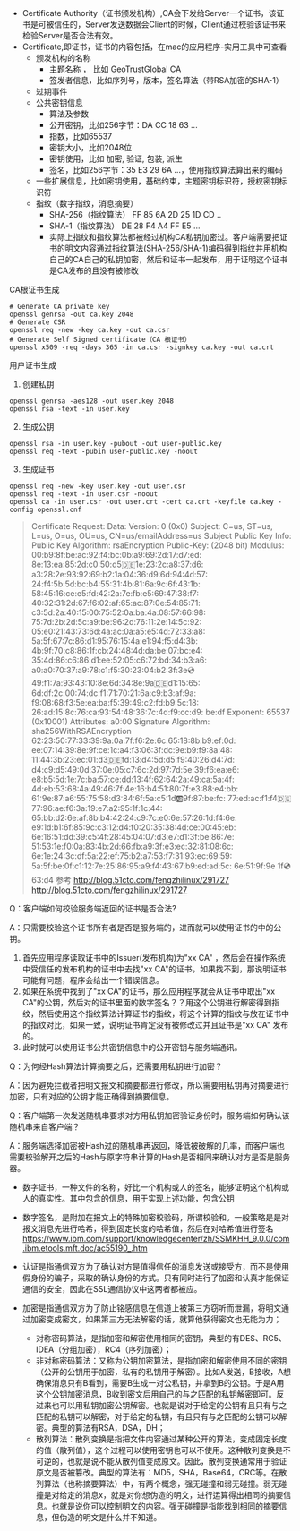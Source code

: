 * Certificate Authority（证书颁发机构）,CA会下发给Server一个证书，该证书是可被信任的，Server发送数据会Client的时候，Client通过校验该证书来检验Server是否合法有效。
* Certificate,即证书，证书的内容包括，在mac的应用程序-实用工具中可查看
    * 颁发机构的名称
        * 主题名称 ， 比如 GeoTrustGlobal CA
        * 签发者信息，比如序列号，版本，签名算法（带RSA加密的SHA-1）
    * 过期事件
    * 公共密钥信息
        * 算法及参数
        * 公开密钥，比如256字节：DA CC 18 63 ...
        * 指数，比如65537
        * 密钥大小，比如2048位
        * 密钥使用，比如 加密, 验证, 包装, 派生
        * 签名，比如256字节：35 E3 29 6A ...，使用指纹算法算出来的编码
    * 一些扩展信息，比如密钥使用，基础约束，主题密钥标识符，授权密钥标识符
    * 指纹（数字指纹，消息摘要）
        * SHA-256（指纹算法） FF 85 6A 2D 25 1D CD ..
        * SHA-1（指纹算法） DE 28 F4 A4 FF E5 ...
        * 实际上指纹和指纹算法都被经过机构CA私钥加密过。客户端需要把证书的明文内容通过指纹算法(SHA-256/SHA-1)编码得到指纹并用机构自己的CA自己的私钥加密，然后和证书一起发布，用于证明这个证书是CA发布的且没有被修改

CA根证书生成
```
# Generate CA private key
openssl genrsa -out ca.key 2048
# Generate CSR
openssl req -new -key ca.key -out ca.csr
# Generate Self Signed certificate（CA 根证书）
openssl x509 -req -days 365 -in ca.csr -signkey ca.key -out ca.crt
```
用户证书生成
1. 创建私钥
```
openssl genrsa -aes128 -out user.key 2048
openssl rsa -text -in user.key
```
2. 生成公钥
```
openssl rsa -in user.key -pubout -out user-public.key
openssl req -text -pubin user-public.key -noout
```
3. 生成证书
```
openssl req -new -key user.key -out user.csr
openssl req -text -in user.csr -noout
openssl ca -in user.csr -out user.crt -cert ca.crt -keyfile ca.key -config openssl.cnf
```
>Certificate Request:
     Data:
         Version: 0 (0x0)
         Subject: C=us, ST=us, L=us, O=us, OU=us, CN=us/emailAddress=us
         Subject Public Key Info:
             Public Key Algorithm: rsaEncryption
                 Public-Key: (2048 bit)
                 Modulus:
                     00:b9:8f:be:ac:92:f4:bc:0b:a9:69:2d:17:d7:ed:
                     8e:13:ea:85:2d:c0:50:d5:de:1e:23:2c:a8:37:d6:
                     a3:28:2e:93:92:69:b2:1a:04:36:d9:6d:94:4d:57:
                     24:f4:5b:5d:bc:b4:55:31:4b:81:6a:9c:6f:43:1b:
                     58:45:16:ce:e5:fd:42:2a:7e:fb:e5:69:47:38:f7:
                     40:32:31:2d:67:f6:02:af:65:ac:87:0e:54:85:71:
                     c3:5d:2a:40:15:00:75:52:0a:ba:4a:08:57:66:98:
                     75:7d:2b:2d:5c:a9:be:96:2d:76:11:2e:14:5c:92:
                     05:e0:21:43:73:6d:4a:ac:0a:a5:e5:4d:72:33:a8:
                     5a:5f:67:7c:86:d1:95:76:15:4a:e1:94:f5:d4:3b:
                     4b:9f:70:c8:86:1f:cb:24:48:4d:da:be:07:bc:e4:
                     35:4d:86:c6:86:d1:ee:52:05:c6:72:bd:34:b3:a6:
                     a0:a0:70:37:a9:78:c1:f5:30:23:04:b2:3f:3e:cd:
                     49:f1:7a:93:43:10:8e:6d:34:8e:9a:de:d1:15:65:
                     6d:df:2c:00:74:dc:f1:71:70:21:6a:c9:b3:af:9a:
                     f9:08:68:f3:5e:ea:ba:f5:39:49:c2:fd:b9:5c:18:
                     26:ad:15:8c:76:ca:93:54:48:36:7c:4d:f9:cc:d9:
                     be:df
                 Exponent: 65537 (0x10001)
         Attributes:
             a0:00
     Signature Algorithm: sha256WithRSAEncryption
          62:23:50:77:33:39:9a:0a:7f:f6:2e:6c:65:18:8b:b9:ef:0d:
          ee:07:14:39:8e:9f:ce:1c:a4:f3:06:3f:dc:9e:b9:f9:8a:48:
          11:44:3b:23:ec:01:d3:de:fd:13:d4:5d:d5:f9:40:26:d4:7d:
          d4:c9:d5:49:0d:37:0e:05:c7:6c:2d:97:7d:5e:39:f6:ea:e6:
          e8:b5:5d:1e:7c:ba:57:ce:dd:13:4f:62:64:2a:49:ca:5a:4f:
          4d:eb:53:68:4a:49:46:7f:4e:16:b4:51:80:7f:e3:88:e4:bb:
          61:9e:87:a6:55:75:58:d3:84:6f:5a:c5:1d:ab:9f:87:be:fc:
          77:ed:ac:f1:f4:de:77:96:ae:f6:3a:19:e7:a2:95:1f:1c:44:
          65:bb:d2:6e:af:8b:b4:42:24:c9:7c:e0:6e:57:26:1d:f4:6e:
          e9:1d:b1:6f:85:9c:c3:12:d4:f0:20:35:38:4d:ce:00:45:eb:
          6e:16:51:dd:39:c5:4f:28:45:04:07:d3:e7:d1:3f:be:86:7e:
          51:53:1e:f0:0a:83:4b:2d:66:fb:a9:3f:e3:ec:32:81:08:6c:
          6e:1e:24:3c:df:5a:22:ef:75:b2:a7:53:f7:31:93:ec:69:59:
          5a:5f:be:0f:c1:12:7e:25:86:95:a9:f4:43:67:b9:ed:ad:5c:
          6e:51:9f:9e
          1f:cd:63:d4
参考
http://blog.51cto.com/fengzhilinux/291727
http://blog.51cto.com/fengzhilinux/291727

Q：客户端如何校验服务端返回的证书是否合法?

A：只需要校验这个证书所有者是否是服务端的，进而就可以使用证书的中的公钥。
1. 首先应用程序读取证书中的Issuer(发布机构)为"xx CA" ，然后会在操作系统中受信任的发布机构的证书中去找"xx CA"的证书，如果找不到，那说明证书可能有问题，程序会给出一个错误信息。
2. 如果在系统中找到了"xx CA"的证书，那么应用程序就会从证书中取出"xx CA"的公钥，然后对的证书里面的数字签名？？用这个公钥进行解密得到指纹，然后使用这个指纹算法计算证书的指纹，将这个计算的指纹与放在证书中的指纹对比，如果一致，说明证书肯定没有被修改过并且证书是"xx CA" 发布的。
3. 此时就可以使用证书公共密钥信息中的公开密钥与服务端通讯。

Q：为何经Hash算法计算摘要之后，还需要用私钥进行加密？

A：因为避免拦截者把明文报文和摘要都进行修改，所以需要用私钥再对摘要进行加密，只有对应的公钥才能正确得到摘要信息。

Q：客户端第一次发送随机串要求对方用私钥加密验证身份时，服务端如何确认该随机串来自客户端？

A：服务端选择加密被Hash过的随机串再返回，降低被破解的几率，而客户端也需要校验解开之后的Hash与原字符串计算的Hash是否相同来确认对方是否是服务器。





* 数字证书，一种文件的名称，好比一个机构或人的签名，能够证明这个机构或人的真实性。其中包含的信息，用于实现上述功能，包含公钥

* 数字签名，是附加在报文上的特殊加密校验码，所谓校验和。一般策略是是对报文消息先进行哈希，得到固定长度的哈希值，然后在对哈希值进行签名
https://www.ibm.com/support/knowledgecenter/zh/SSMKHH_9.0.0/com.ibm.etools.mft.doc/ac55190_.htm


* 认证是指通信双方为了确认对方是值得信任的消息发送或接受方，而不是使用假身份的骗子，采取的确认身份的方式。只有同时进行了加密和认真才能保证通信的安全，因此在SSL通信协议中这两者都被应。

* 加密是指通信双方为了防止铭感信息在信道上被第三方窃听而泄漏，将明文通过加密变成密文，如果第三方无法解密的话，就算他获得密文也无能为力；
    * 对称密码算法，是指加密和解密使用相同的密钥，典型的有DES、RC5、IDEA（分组加密），RC4（序列加密）；
    * 非对称密码算法：又称为公钥加密算法，是指加密和解密使用不同的密钥（公开的公钥用于加密，私有的私钥用于解密）。比如A发送，B接收，A想确保消息只有B看到，需要B生成一对公私钥，并拿到B的公钥。于是A用这个公钥加密消息，B收到密文后用自己的与之匹配的私钥解密即可。反过来也可以用私钥加密公钥解密。也就是说对于给定的公钥有且只有与之匹配的私钥可以解密，对于给定的私钥，有且只有与之匹配的公钥可以解密。典型的算法有RSA，DSA，DH；
    * 散列算法：散列变换是指把文件内容通过某种公开的算法，变成固定长度的值（散列值），这个过程可以使用密钥也可以不使用。这种散列变换是不可逆的，也就是说不能从散列值变成原文。因此，散列变换通常用于验证原文是否被篡改。典型的算法有：MD5，SHA，Base64，CRC等。在散列算法（也称摘要算法）中，有两个概念，强无碰撞和弱无碰撞。弱无碰撞是对给定的消息x，就是对你想伪造的明文，进行运算得出相同的摘要信息。也就是说你可以控制明文的内容。强无碰撞是指能找到相同的摘要信息，但伪造的明文是什么并不知道。